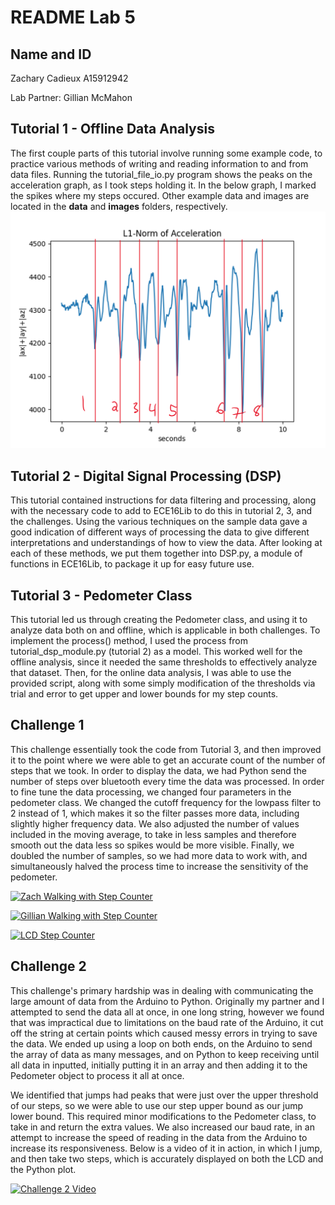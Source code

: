 [//]: <> (Titles)

# README Lab 5

[//]: <> (Name and ID)

## Name and ID

Zachary Cadieux A15912942

Lab Partner: Gillian McMahon

[//]: <> (Lab 1 Content)

## Tutorial 1 - Offline Data Analysis

The first couple parts of this tutorial involve running some example code, to practice various methods of writing and reading information to and from data files. Running the tutorial_file_io.py program shows the peaks on the acceleration graph, as I took steps holding it. In the below graph, I marked the spikes where my steps occured. Other example data and images are located in the **data** and **images** folders, respectively. 
![Challenge 1](images/accelerometerWithStepsMarked.png)

## Tutorial 2 - Digital Signal Processing (DSP)

This tutorial contained instructions for data filtering and processing, along with the necessary code to add to ECE16Lib to do this in tutorial 2, 3, and the challenges. Using the various techniques on the sample data gave a good indication of different ways of processing the data to give different interpretations and understandings of how to view the data. After looking at each of these methods, we put them together into DSP.py, a module of functions in ECE16Lib, to package it up for easy future use.

## Tutorial 3 - Pedometer Class

This tutorial led us through creating the Pedometer class, and using it to analyze data both on and offline, which is applicable in both challenges. To implement the process() method, I used the process from tutorial_dsp_module.py (tutorial 2) as a model. This worked well for the offline analysis, since it needed the same thresholds to effectively analyze that dataset. Then, for the online data analysis, I was able to use the provided script, along with some simply modification of the thresholds via trial and error to get upper and lower bounds for my step counts. 

## Challenge 1

This challenge essentially took the code from Tutorial 3, and then improved it to the point where we were able to get an accurate count of the number of steps that we took. In order to display the data, we had Python send the number of steps over bluetooth every time the data was processed. In order to fine tune the data processing, we changed four parameters in the pedometer class. We changed the cutoff frequency for the lowpass filter to 2 instead of 1, which makes it so the filter passes more data, including slightly higher frequency data. We also adjusted the number of values included in the moving average, to take in less samples and therefore smooth out the data less so spikes would be more visible. Finally, we doubled the number of samples, so we had more data to work with, and simultaneously halved the process time to increase the sensitivity of the pedometer. 

[![Zach Walking with Step Counter](https://youtu.be/BOEVM8O4CSg/0.jpg)](https://youtu.be/BOEVM8O4CSg "Lab 5 Challenge 1 Zach")

[![Gillian Walking with Step Counter](https://youtu.be/zzhZjk1T5Rs/0.jpg)](https://youtu.be/zzhZjk1T5Rs "Lab 5 Challenge 1 Gillian")

[![LCD Step Counter](https://www.youtube.com/shorts/Q-Ygz3fIxVo/0.jpg)](https://www.youtube.com/shorts/Q-Ygz3fIxVo "Lab 5 Challenge 1 LCD")

## Challenge 2

This challenge's primary hardship was in dealing with communicating the large amount of data from the Arduino to Python. Originally my partner and I attempted to send the data all at once, in one long string, however we found that was impractical due to limitations on the baud rate of the Arduino, it cut off the string at certain points which caused messy errors in trying to save the data. We ended up using a loop on both ends, on the Arduino to send the array of data as many messages, and on Python to keep receiving until all data in inputted, initially putting it in an array and then adding it to the Pedometer object to process it all at once. 

We identified that jumps had peaks that were just over the upper threshold of our steps, so we were able to use our step upper bound as our jump lower bound. This required minor modifications to the Pedometer class, to take in and return the extra values. We also increased our baud rate, in an attempt to increase the speed of reading in the data from the Arduino to increase its responsiveness. Below is a video of it in action, in which I jump, and then take two steps, which is accurately displayed on both the LCD and the Python plot.

[![Challenge 2 Video](https://youtube.com/shorts/txNtSAgsbGk?feature=share/0.jpg)](https://youtube.com/shorts/txNtSAgsbGk?feature=share "Lab 5 Challenge 2")
